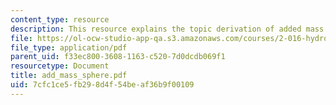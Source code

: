```yaml
---
content_type: resource
description: This resource explains the topic derivation of added mass around a sphere.
file: https://ol-ocw-studio-app-qa.s3.amazonaws.com/courses/2-016-hydrodynamics-13-012-fall-2005/7cfc1ce5fb298d4f54beaf36b9f00109_add_mass_sphere.pdf
file_type: application/pdf
parent_uid: f33ec800-3608-1163-c520-7d0dcdb069f1
resourcetype: Document
title: add_mass_sphere.pdf
uid: 7cfc1ce5-fb29-8d4f-54be-af36b9f00109
---
```

